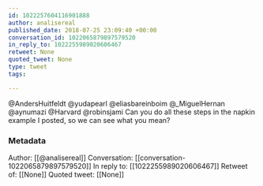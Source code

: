 ```yaml
---
id: 1022257604116901888
author: analisereal
published_date: 2018-07-25 23:09:40 +00:00
conversation_id: 1022065879897579520
in_reply_to: 1022255989020606467
retweet: None
quoted_tweet: None
type: tweet
tags:

---
```


@AndersHuitfeldt @yudapearl @eliasbareinboim @_MiguelHernan @aynumazi @Harvard @robinsjami Can you do all these steps in the napkin example I posted, so we can see what you mean?

### Metadata

Author: [[@analisereal]]
Conversation: [[conversation-1022065879897579520]]
In reply to: [[1022255989020606467]]
Retweet of: [[None]]
Quoted tweet: [[None]]
